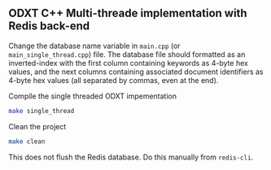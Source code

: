 ## ODXT C++ Multi-threade implementation with Redis back-end

Change the database name variable in ```main.cpp``` (or ```main_single_thread.cpp```) file. The database file should formatted as an inverted-index with the first column containing keywords as 4-byte hex values, and the next columns containing associated document identifiers as 4-byte hex values (all separated by commas, even at the end).


Compile the single threaded ODXT impementation
```bash
make single_thread
```

Clean the project
```bash
make clean
```
This does not flush the Redis database. Do this manually from ```redis-cli```.
